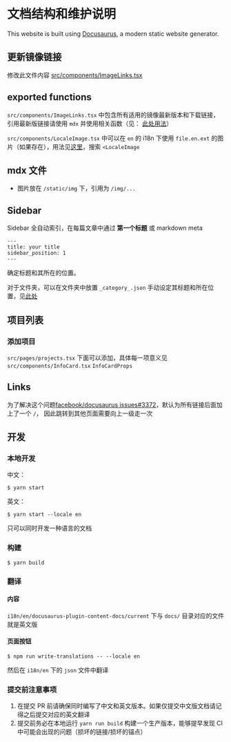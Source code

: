 # 文档结构和维护说明

This website is built using [Docusaurus](https://docusaurus.io/), a modern static website generator.

## 更新镜像链接
修改此文件内容 [src/components/ImageLinks.tsx](src/components/ImageLinks.tsx)

## exported functions
`src/components/ImageLinks.tsx` 中包含所有适用的镜像最新版本和下载链接，引用最新版链接请使用 `mdx` 并使用相关函数（见： [此处用法](docs/intro.mdx)）

`src/components/LocaleImage.tsx` 中可以在 `en` 的 i18n 下使用 `file.en.ext` 的图片（如果存在），用法见[这里](i18n/en/docusaurus-plugin-content-docs/current/Installation/licheepi4a.mdx)，搜索 `<LocaleImage`

## mdx 文件
- 图片放在 `/static/img` 下，引用为 `/img/...`

## Sidebar
Sidebar 全自动索引，在每篇文章中通过 **第一个标题** 或 markdown meta
```
---
title: your title
sidebar_position: 1
---
```
确定标题和其所在的位置。

对于文件夹，可以在文件夹中放置 `_category_.json` 手动设定其标题和所在位置，见[此处](docs/adaptation/_category_.json)

## 项目列表
### 添加项目
`src/pages/projects.tsx` 下面可以添加，具体每一项意义见 `src/components/InfoCard.tsx` `InfoCardProps`

## Links
为了解决这个问题[facebook/docusaurus issues#3372](https://github.com/facebook/docusaurus/issues/3372)，默认为所有链接后面加上了一个 `/`， 因此跳转到其他页面需要向上一级走一次

## 开发
### 本地开发

中文：
```
$ yarn start
```

英文：
```
$ yarn start --locale en
```
只可以同时开发一种语言的文档

### 构建

```
$ yarn build
```

### 翻译
#### 内容
`i18n/en/docusaurus-plugin-content-docs/current` 下与 `docs/` 目录对应的文件就是英文版

#### 页面按钮
```
$ npm run write-translations -- --locale en
```
然后在 `i18n/en` 下的 `json` 文件中翻译

### 提交前注意事项

1. 在提交 PR 前请确保同时编写了中文和英文版本。如果仅提交中文版文档请记得之后提交对应的英文翻译
2. 提交前务必在本地运行 `yarn run build` 构建一个生产版本，能够提早发现 CI 中可能会出现的问题（损坏的链接/损坏的锚点）
